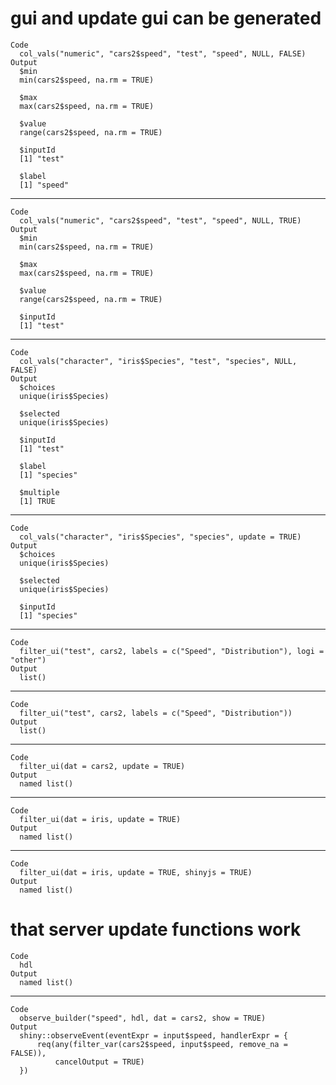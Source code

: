 # gui and update gui can be generated

    Code
      col_vals("numeric", "cars2$speed", "test", "speed", NULL, FALSE)
    Output
      $min
      min(cars2$speed, na.rm = TRUE)
      
      $max
      max(cars2$speed, na.rm = TRUE)
      
      $value
      range(cars2$speed, na.rm = TRUE)
      
      $inputId
      [1] "test"
      
      $label
      [1] "speed"
      

---

    Code
      col_vals("numeric", "cars2$speed", "test", "speed", NULL, TRUE)
    Output
      $min
      min(cars2$speed, na.rm = TRUE)
      
      $max
      max(cars2$speed, na.rm = TRUE)
      
      $value
      range(cars2$speed, na.rm = TRUE)
      
      $inputId
      [1] "test"
      

---

    Code
      col_vals("character", "iris$Species", "test", "species", NULL, FALSE)
    Output
      $choices
      unique(iris$Species)
      
      $selected
      unique(iris$Species)
      
      $inputId
      [1] "test"
      
      $label
      [1] "species"
      
      $multiple
      [1] TRUE
      

---

    Code
      col_vals("character", "iris$Species", "species", update = TRUE)
    Output
      $choices
      unique(iris$Species)
      
      $selected
      unique(iris$Species)
      
      $inputId
      [1] "species"
      

---

    Code
      filter_ui("test", cars2, labels = c("Speed", "Distribution"), logi = "other")
    Output
      list()

---

    Code
      filter_ui("test", cars2, labels = c("Speed", "Distribution"))
    Output
      list()

---

    Code
      filter_ui(dat = cars2, update = TRUE)
    Output
      named list()

---

    Code
      filter_ui(dat = iris, update = TRUE)
    Output
      named list()

---

    Code
      filter_ui(dat = iris, update = TRUE, shinyjs = TRUE)
    Output
      named list()

# that server update functions work

    Code
      hdl
    Output
      named list()

---

    Code
      observe_builder("speed", hdl, dat = cars2, show = TRUE)
    Output
      shiny::observeEvent(eventExpr = input$speed, handlerExpr = {
          req(any(filter_var(cars2$speed, input$speed, remove_na = FALSE)), 
              cancelOutput = TRUE)
      })

